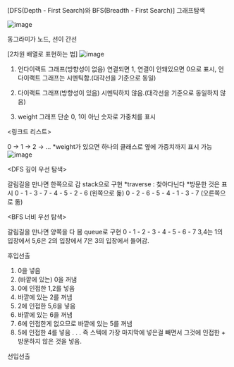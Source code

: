 [DFS(Depth - First Search)와 BFS(Breadth - First Search)]
그래프탐색

![image](https://github.com/1010hy/algorithm/assets/67892327/de538611-0cdf-4de4-b6eb-f0825f725352)

동그라미가 노드, 선이 간선


[2차원 배열로 표현하는 법]
![image](https://github.com/1010hy/algorithm/assets/67892327/abf9204c-dfc2-4929-833d-6c5430c43493)
1. 언다이랙트 그래프(방향성이 없음)
연결되면 1, 연결이 안돼있으면 0으로 표시, 언다이랙트 그래프는 시멘틱함.(대각선을 기준으로 동일)

2. 다이랙트 그래프(방향성이 있음)
시멘틱하지 않음.(대각선을 기준으로 동일하지 않음)

3. weight 그래프
단순 0, 1이 아닌 숫자로 가중치를 표시
   
<링크드 리스트>

0 -> 1 -> 2 -> ...
*weight가 있으면 하나의 클래스로 옆에 가중치까지 표시 가능
![image](https://github.com/1010hy/algorithm/assets/67892327/6d3baeb8-7aa9-40eb-8f4a-793aefacf784)


<DFS 깊이 우선 탐색>

갈림길을 만나면 한쪽으로 감
stack으로 구현
*traverse : 찾아다닌다
*방문한 것은 표시
0 - 1 - 3 - 7 - 4 - 5 - 2 - 6 (왼쪽으로 돎)
0 - 2 - 6 - 5 - 4 - 1 - 3 - 7 (오른쪽으로 돎)

<BFS 너비 우선 탐색>

갈림길을 만나면 양쪽을 다 봄
queue로 구현
0 - 1 - 2 - 3 - 4 - 5 - 6 - 7
3,4는 1의 입장에서
5,6은 2의 입장에서
7은 3의 입장에서 들어감.

<stack>
   
후입선출
1. 0을 넣음
2. (바깥에 있는) 0을 꺼냄
3. 0에 인접한 1,2를 넣음
4. 바깥에 있는 2를 꺼냄
5. 2에 인접한 5,6을 넣음
6. 바깥에 있는 6을 꺼냄
7. 6에 인접한게 없으므로 바깥에 있는 5를 꺼냄
8. 5에 인접한 4를 넣음 
. . . 
즉 스텍에 가장 마지막에 넣은걸 빼면서 그것에 인접한 + 방문하지 않은 것을 넣음.

<queue>
선입선출
